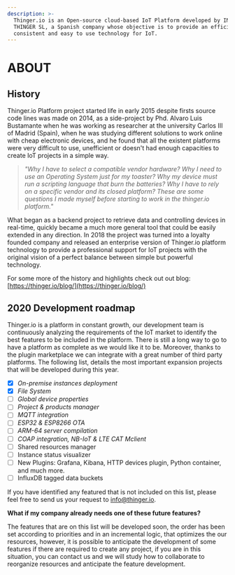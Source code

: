 ```yaml
---
description: >-
  Thinger.io is an Open-source cloud-based IoT Platform developed by INTERNET OF
  THINGER SL, a Spanish company whose objective is to provide an efficient,
  consistent and easy to use technology for IoT.
---
```


# ABOUT

## History

Thinger.io Platform project started life in early 2015 despite firsts source code lines was made on 2014, as a side-project by Phd. Alvaro Luis Bustamante when he was working as researcher at the university Carlos III of Madrid \(Spain\), when he was studying different solutions to work online with cheap electronic devices, and he found that all the existent platforms were very difficult to use, unefficient or doesn't had enough capacities to create IoT projects in a simple way. 

> _"Why I have to select a compatible vendor hardware? Why I need to use an Operating System just for my toaster? Why my device must run a scripting language that burn the batteries? Why I have to rely on a specific vendor and its closed platform? These are some questions I made myself before starting to work in the thinger.io platform."_

What began as a backend project to retrieve data and controlling devices in real-time,  quickly became a much more general tool that could be easily extended in any direction. In 2018 the project was turned into a loyalty founded company and released an enterprise version of Thinger.io platform technology to provide a professional support for IoT projects with the original vision of a perfect balance between simple but powerful technology.   

For some more of the history and highlights check out out blog: [https://thinger.io/blog/](https://thinger.io/blog/)

## 2020 Development roadmap 

Thinger.io is a platform in constant growth, our development team is continuously analyzing the requirements of the IoT market to identify the best features to be included in the platform. There is still a long way to go to have a platform as complete as we would like it to be. Moreover, thanks to the plugin marketplace we can integrate with a great number of third party platforms. The following list, details the most important expansion projects that will be developed during this year. 

* [x] _On-premise instances deployment_ 
* [x] _File System_ 
* [ ] _Global device properties_ 
* [ ] _Project & products manager_
* [ ] _MQTT integration_
* [ ] _ESP32 & ESP8266 OTA_
* [ ] _ARM-64 server compilation_ 
* [ ] _COAP integration, NB-IoT & LTE CAT Mclient_ 
* [ ] Shared resources manager
* [ ] Instance status visualizer 
* [ ] New Plugins: Grafana, Kibana, HTTP devices plugin, Python container, and much more.
* [ ] InfluxDB tagged data buckets

If you have identified any featured that is not included on this list, please feel free to send us your request to info@thinger.io. 

**What if my company already needs one of these future features?** 

The features that are on this list will be developed soon, the order has been set according to priorities and in an incremental logic, that optimizes the our resources, however, it is possible to anticipate the development of some features if there are required to create any project, if you are in this situation, you can contact us and we will study how to collaborate to reorganize resources and anticipate the feature development.

